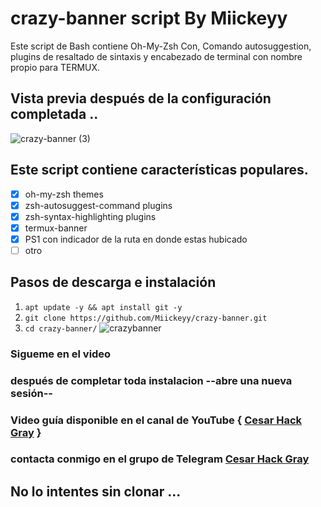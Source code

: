 # crazy-banner script By Miickeyy
Este script de Bash contiene Oh-My-Zsh Con, Comando autosuggestion, plugins de resaltado de sintaxis y encabezado de terminal con nombre propio para TERMUX.
## Vista previa después de la configuración completada ..
![crazy-banner (3)](https://user-images.githubusercontent.com/45963119/66693479-b8a6af00-ec6e-11e9-94c1-ad2027d66869.jpeg)

## Este script contiene características populares.

- [x] oh-my-zsh themes
- [x] zsh-autosuggest-command plugins
- [x] zsh-syntax-highlighting plugins
- [x] termux-banner
- [x] PS1 con indicador de la ruta en donde estas hubicado
 - [ ] otro

## Pasos de descarga e instalación



1. `apt update -y && apt install git -y`
2. `git clone https://github.com/Miickeyy/crazy-banner.git`
3. `cd crazy-banner/`
![crazybanner](https://user-images.githubusercontent.com/45963119/66693526-65812c00-ec6f-11e9-8e40-6892ffd22dfe.jpeg)
### Sigueme en el video 
### después de completar toda instalacion --abre una nueva sesión--

### Video guía disponible en el canal de YouTube { [Cesar Hack Gray](https://youtu.be/2O-M1dVyyb8) }

### contacta conmigo  en el grupo de Telegram [Cesar Hack Gray](https://t.me/joinchat/Ix6n2VlSinyXpYW0ZKOBkw)
## No lo intentes sin clonar ...
